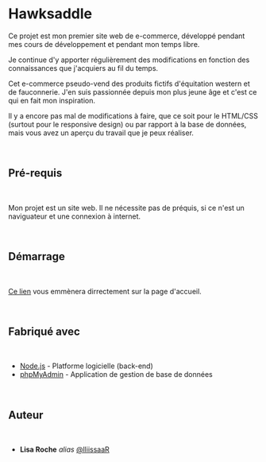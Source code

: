 # Hawksaddle

Ce projet est mon premier site web de e-commerce, développé pendant mes cours de développement et pendant mon temps libre.  

Je continue d'y apporter régulièrement des modifications en fonction des connaissances que j'acquiers au fil du temps.  


Cet e-commerce pseudo-vend des produits fictifs d'équitation western et de fauconnerie. J'en suis passionnée depuis mon plus jeune âge et c'est ce qui en fait mon inspiration.

Il y a encore pas mal de modifications à faire, que ce soit pour le HTML/CSS (surtout pour le responsive design) ou par rapport à la base de données, mais vous avez un aperçu du travail que je peux réaliser.

<br>

## Pré-requis


<br>

Mon projet est un site web. Il ne nécessite pas de préquis, si ce n'est un naviguateur et une connexion à internet.

<br>


## Démarrage

<br>

[Ce lien](https://lliissaar.github.io/Hawksaddle/) vous emmènera dirrectement sur la page d'accueil.

<br>

## Fabriqué avec

<br>


* [Node.js](https://nodejs.org/fr) - Platforme logicielle (back-end)
* [phpMyAdmin](https://www.phpmyadmin.net/) - Application de gestion de base de données

<br>

## Auteur

<br>

* **Lisa Roche** _alias_ [@lliissaaR](https://github.com/lliissaaR)


